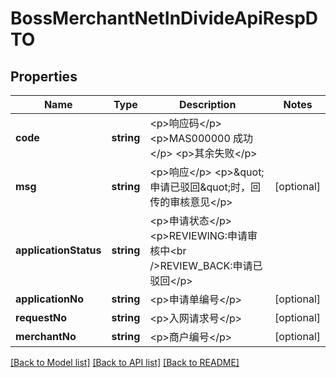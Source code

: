 # BossMerchantNetInDivideApiRespDTO

## Properties
Name | Type | Description | Notes
------------ | ------------- | ------------- | -------------
**code** | **string** | &lt;p&gt;响应码&lt;/p&gt; &lt;p&gt;MAS000000 成功&lt;/p&gt; &lt;p&gt;其余失败&lt;/p&gt; | 
**msg** | **string** | &lt;p&gt;响应&lt;/p&gt; &lt;p&gt;\&quot;申请已驳回\&quot;时，回传的审核意见&lt;/p&gt; | [optional] 
**applicationStatus** | **string** | &lt;p&gt;申请状态&lt;/p&gt; &lt;p&gt;REVIEWING:申请审核中&lt;br /&gt;REVIEW_BACK:申请已驳回&lt;/p&gt; | 
**applicationNo** | **string** | &lt;p&gt;申请单编号&lt;/p&gt; | [optional] 
**requestNo** | **string** | &lt;p&gt;入网请求号&lt;/p&gt; | [optional] 
**merchantNo** | **string** | &lt;p&gt;商户编号&lt;/p&gt; | [optional] 

[[Back to Model list]](../README.md#documentation-for-models) [[Back to API list]](../README.md#documentation-for-api-endpoints) [[Back to README]](../README.md)



